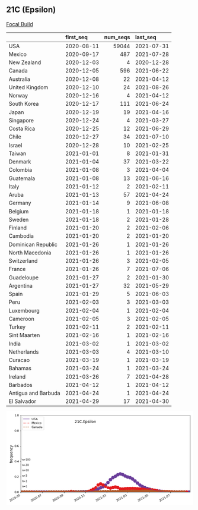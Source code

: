 

## 21C (Epsilon)
[Focal Build](https://nextstrain.org/groups/neherlab/ncov/21C.Epsilon)

|                     | first_seq   |   num_seqs | last_seq   |
|:--------------------|:------------|-----------:|:-----------|
| USA                 | 2020-08-11  |      59044 | 2021-07-31 |
| Mexico              | 2020-09-17  |        487 | 2021-07-28 |
| New Zealand         | 2020-12-03  |          4 | 2020-12-28 |
| Canada              | 2020-12-05  |        596 | 2021-06-22 |
| Australia           | 2020-12-08  |         22 | 2021-04-12 |
| United Kingdom      | 2020-12-10  |         24 | 2021-08-26 |
| Norway              | 2020-12-16  |          4 | 2021-04-12 |
| South Korea         | 2020-12-17  |        111 | 2021-06-24 |
| Japan               | 2020-12-19  |         19 | 2021-04-16 |
| Singapore           | 2020-12-24  |          4 | 2021-03-27 |
| Costa Rica          | 2020-12-25  |         12 | 2021-06-29 |
| Chile               | 2020-12-27  |         34 | 2021-07-10 |
| Israel              | 2020-12-28  |         10 | 2021-02-25 |
| Taiwan              | 2021-01-01  |          8 | 2021-01-31 |
| Denmark             | 2021-01-04  |         37 | 2021-03-22 |
| Colombia            | 2021-01-08  |          3 | 2021-04-04 |
| Guatemala           | 2021-01-08  |         13 | 2021-06-16 |
| Italy               | 2021-01-12  |          2 | 2021-02-11 |
| Aruba               | 2021-01-13  |         57 | 2021-04-24 |
| Germany             | 2021-01-14  |          9 | 2021-06-08 |
| Belgium             | 2021-01-18  |          1 | 2021-01-18 |
| Sweden              | 2021-01-18  |          2 | 2021-01-28 |
| Finland             | 2021-01-20  |          2 | 2021-02-06 |
| Cambodia            | 2021-01-20  |          2 | 2021-01-20 |
| Dominican Republic  | 2021-01-26  |          1 | 2021-01-26 |
| North Macedonia     | 2021-01-26  |          1 | 2021-01-26 |
| Switzerland         | 2021-01-26  |          3 | 2021-02-05 |
| France              | 2021-01-26  |          7 | 2021-07-06 |
| Guadeloupe          | 2021-01-27  |          2 | 2021-01-30 |
| Argentina           | 2021-01-27  |         32 | 2021-05-29 |
| Spain               | 2021-01-29  |          5 | 2021-06-03 |
| Peru                | 2021-02-03  |          3 | 2021-03-03 |
| Luxembourg          | 2021-02-04  |          1 | 2021-02-04 |
| Cameroon            | 2021-02-05  |          3 | 2021-02-05 |
| Turkey              | 2021-02-11  |          2 | 2021-02-11 |
| Sint Maarten        | 2021-02-16  |          1 | 2021-02-16 |
| India               | 2021-03-02  |          1 | 2021-03-02 |
| Netherlands         | 2021-03-03  |          4 | 2021-03-10 |
| Curacao             | 2021-03-19  |          1 | 2021-03-19 |
| Bahamas             | 2021-03-24  |          1 | 2021-03-24 |
| Ireland             | 2021-03-26  |          7 | 2021-04-28 |
| Barbados            | 2021-04-12  |          1 | 2021-04-12 |
| Antigua and Barbuda | 2021-04-24  |          1 | 2021-04-24 |
| El Salvador         | 2021-04-29  |         17 | 2021-04-30 |

![Overall trends 21C.Epsilon](/overall_trends_figures/overall_trends_21C.Epsilon.png)
